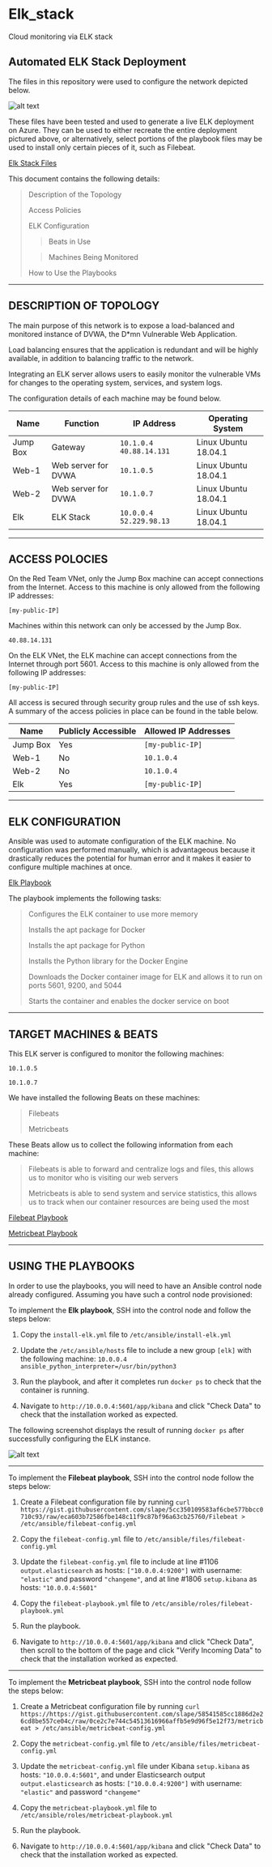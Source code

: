 # Elk_stack
Cloud monitoring via ELK stack

## Automated ELK Stack Deployment

The files in this repository were used to configure the network depicted below.

![alt text](https://github.com/arochelle12/Elk_stack/blob/main/Images/Elk-Stack-Diagram.png "Elk Diagram")

These files have been tested and used to generate a live ELK deployment on Azure. They can be used to either recreate the entire deployment pictured above, or alternatively, select portions of the playbook files may be used to install only certain pieces of it, such as Filebeat.

[Elk Stack Files](https://github.com/arochelle12/Elk_stack/tree/main/Ansible)


This document contains the following details:

> Description of the Topology
>   
> Access Policies
> 
> ELK Configuration 
> 
>> Beats in Use
>
>> Machines Being Monitored
>
> How to Use the Playbooks


***
## DESCRIPTION OF TOPOLOGY
The main purpose of this network is to expose a load-balanced and monitored instance of DVWA, the D*mn Vulnerable Web Application.

Load balancing ensures that the application is redundant and will be highly available, in addition to balancing traffic to the network.

Integrating an ELK server allows users to easily monitor the vulnerable VMs for changes to the operating system, services, and system logs.

The configuration details of each machine may be found below. 

| Name     | Function            | IP Address              | Operating System     |
|----------|---------------------|-------------------------|----------------------|
| Jump Box | Gateway             | ```10.1.0.4``` ```40.88.14.131```   | Linux Ubuntu 18.04.1 |
| Web-1    | Web server for DVWA | ```10.1.0.5```                | Linux Ubuntu 18.04.1 |
| Web-2    | Web server for DVWA | ```10.1.0.7```                | Linux Ubuntu 18.04.1 |
| Elk      | ELK Stack           | ```10.0.0.4``` ```52.229.98.13```   | Linux Ubuntu 18.04.1 |


***
## ACCESS POLOCIES
On the Red Team VNet, only the Jump Box machine can accept connections from the Internet. Access to this machine is only allowed from the following IP addresses:
```
[my-public-IP]
```

Machines within this network can only be accessed by the Jump Box.
```
40.88.14.131
```

On the ELK VNet, the ELK machine can accept connections from the Internet through port 5601. Access to this machine is only allowed from the following IP addresses:
```
[my-public-IP]
```

All access is secured through security group rules and the use of ssh keys. A summary of the access policies in place can be found in the table below.

| Name     | Publicly Accessible | Allowed IP Addresses |
|----------|---------------------|----------------------|
| Jump Box | Yes                 | ```[my-public-IP]```       |
| Web-1    | No                  | ```10.1.0.4```             |
| Web-2    | No                  | ```10.1.0.4```             |
| Elk      | Yes                 | ```[my-public-IP]```       |
		
		
***		
## ELK CONFIGURATION
Ansible was used to automate configuration of the ELK machine. No configuration was performed manually, which is advantageous because it drastically reduces the potential for human error and it makes it easier to configure multiple machines at once.

[Elk Playbook](https://github.com/arochelle12/Elk_stack/blob/main/Ansible/install-elk.yml)

The playbook implements the following tasks:

>	Configures the ELK container to use more memory
 >
 >	Installs the apt package for Docker
>
 >	Installs the apt package for Python
 >
 >	Installs the Python library for the Docker Engine 
 >
 >	Downloads the Docker container image for ELK and allows it to run on ports 5601, 9200, and 5044
 >
 >	Starts the container and enables the docker service on boot

 

***
## TARGET MACHINES & BEATS
This ELK server is configured to monitor the following machines:
```
10.1.0.5
```
```
10.1.0.7
```

We have installed the following Beats on these machines:

>	Filebeats
>
>	Metricbeats

These Beats allow us to collect the following information from each machine:

>	Filebeats is able to forward and centralize logs and files, this allows us to monitor who is visiting our web servers
>
>	Metricbeats is able to send system and service statistics, this allows us to track when our container resources are being used the most


[Filebeat Playbook](https://github.com/arochelle12/Elk_stack/blob/main/Ansible/filebeat-playbook.yml)

[Metricbeat Playbook](https://github.com/arochelle12/Elk_stack/blob/main/Ansible/metricbeat-playbook.yml)


***
## USING THE PLAYBOOKS
In order to use the playbooks, you will need to have an Ansible control node already configured. Assuming you have such a control node provisioned:

To implement the **Elk playbook**, SSH into the control node and follow the steps below:

1. Copy the ```install-elk.yml``` file to ```/etc/ansible/install-elk.yml```

2. Update the ```/etc/ansible/hosts``` file to include a new group ```[elk]``` with the following machine: ```10.0.0.4 ansible_python_interpreter=/usr/bin/python3```

3. Run the playbook, and after it completes run ```docker ps``` to check that the container is running. 
4. Navigate to ```http://10.0.0.4:5601/app/kibana``` and click "Check Data" to check that the installation worked as expected.

The following screenshot displays the result of running ```docker ps``` after successfully configuring the ELK instance.

![alt text](https://github.com/arochelle12/Elk_stack/blob/main/Images/docker_ps_elk.png "docker ps")

---
To implement the **Filebeat playbook**, SSH into the control node follow the steps below:

1. Create a Filebeat configuration file by running ```curl https://gist.githubusercontent.com/slape/5cc350109583af6cbe577bbcc0710c93/raw/eca603b72586fbe148c11f9c87bf96a63cb25760/Filebeat > /etc/ansible/filebeat-config.yml```
2. Copy the ```filebeat-config.yml``` file to ```/etc/ansible/files/filebeat-config.yml```

3. Update the ```filebeat-config.yml``` file to include at line #1106 ```output.elasticsearch``` as hosts: ```["10.0.0.4:9200"]``` with username: ```"elastic"``` and password ```"changeme"```, and at line #1806 ```setup.kibana``` as hosts: ```"10.0.0.4:5601"```
4. Copy the ```filebeat-playbook.yml``` file to ```/etc/ansible/roles/filebeat-playbook.yml```

4. Run the playbook.
5. Navigate to ```http://10.0.0.4:5601/app/kibana``` and click "Check Data", then scroll to the bottom of the page and click "Verify Incoming Data" to check that the installation worked as expected.
---
To implement the **Metricbeat playbook**, SSH into the control node follow the steps below:

1. Create a Metricbeat configuration file by running ```curl https://https://gist.githubusercontent.com/slape/58541585cc1886d2e26cd8be557ce04c/raw/0ce2c7e744c54513616966affb5e9d96f5e12f73/metricbeat > /etc/ansible/metricbeat-config.yml```
2. Copy the ```metricbeat-config.yml``` file to ```/etc/ansible/files/metricbeat-config.yml```

3. Update the ```metricbeat-config.yml``` file under Kibana ```setup.kibana``` as hosts: ```"10.0.0.4:5601"```, and under Elasticsearch output ```output.elasticsearch``` as hosts: ```["10.0.0.4:9200"]``` with username: ```"elastic"``` and password ```"changeme"```
4. Copy the ```metricbeat-playbook.yml``` file to ```/etc/ansible/roles/metricbeat-playbook.yml```

4. Run the playbook.
5. Navigate to ```http://10.0.0.4:5601/app/kibana``` and click "Check Data" to check that the installation worked as expected.
